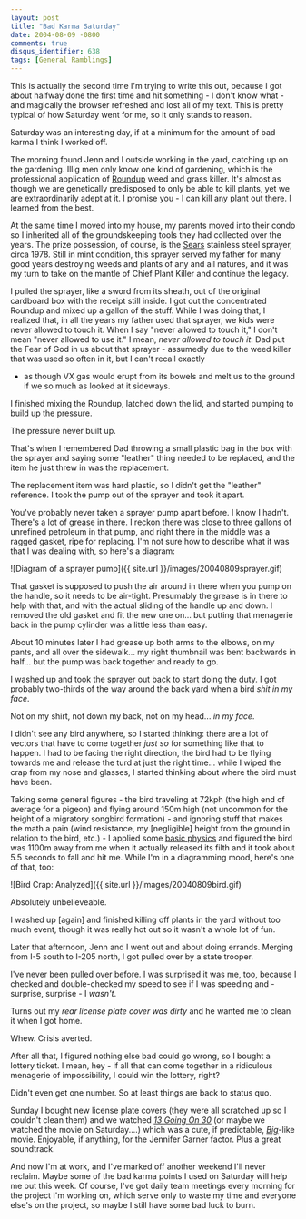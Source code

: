 ```yaml
---
layout: post
title: "Bad Karma Saturday"
date: 2004-08-09 -0800
comments: true
disqus_identifier: 638
tags: [General Ramblings]
---
```

This is actually the second time I'm trying to write this out, because I
got about halfway done the first time and hit something - I don't know
what - and magically the browser refreshed and lost all of my text. This
is pretty typical of how Saturday went for me, so it only stands to
reason.

 Saturday was an interesting day, if at a minimum for the amount of bad
karma I think I worked off.

 The morning found Jenn and I outside working in the yard, catching up
on the gardening. Illig men only know one kind of gardening, which is
the professional application of [Roundup](http://www.roundup.com) weed
and grass killer. It's almost as though we are genetically predisposed
to only be able to kill plants, yet we are extraordinarily adept at it.
I promise you - I can kill any plant out there. I learned from the
best.

 At the same time I moved into my house, my parents moved into their
condo so I inherited all of the groundskeeping tools they had collected
over the years. The prize possession, of course, is the
[Sears](http://www.sears.com) stainless steel sprayer, circa 1978. Still
in mint condition, this sprayer served my father for many good years
destroying weeds and plants of any and all natures, and it was my turn
to take on the mantle of Chief Plant Killer and continue the legacy.

 I pulled the sprayer, like a sword from its sheath, out of the original
cardboard box with the receipt still inside. I got out the concentrated
Roundup and mixed up a gallon of the stuff. While I was doing that, I
realized that, in all the years my father used that sprayer, we kids
were never allowed to touch it. When I say "never allowed to touch it,"
I don't mean "never allowed to use it." I mean, *never allowed to touch
it*. Dad put the Fear of God in us about that sprayer - assumedly due to
the weed killer that was used so often in it, but I can't recall exactly
- as though VX gas would erupt from its bowels and melt us to the ground
if we so much as looked at it sideways.

 I finished mixing the Roundup, latched down the lid, and started
pumping to build up the pressure.

 The pressure never built up.

 That's when I remembered Dad throwing a small plastic bag in the box
with the sprayer and saying some "leather" thing needed to be replaced,
and the item he just threw in was the replacement.

 The replacement item was hard plastic, so I didn't get the "leather"
reference. I took the pump out of the sprayer and took it apart.

 You've probably never taken a sprayer pump apart before. I know I
hadn't. There's a lot of grease in there. I reckon there was close to
three gallons of unrefined petroleum in that pump, and right there in
the middle was a ragged gasket, ripe for replacing. I'm not sure how to
describe what it was that I was dealing with, so here's a diagram:

 ![Diagram of a sprayer
pump]({{ site.url }}/images/20040809sprayer.gif)

 That gasket is supposed to push the air around in there when you pump
on the handle, so it needs to be air-tight. Presumably the grease is in
there to help with that, and with the actual sliding of the handle up
and down. I removed the old gasket and fit the new one on... but putting
that menagerie back in the pump cylinder was a little less than easy.

 About 10 minutes later I had grease up both arms to the elbows, on my
pants, and all over the sidewalk... my right thumbnail was bent
backwards in half... but the pump was back together and ready to go.

 I washed up and took the sprayer out back to start doing the duty. I
got probably two-thirds of the way around the back yard when a bird
*shit in my face*.

 Not on my shirt, not down my back, not on my head... *in my face*.

 I didn't see any bird anywhere, so I started thinking: there are a lot
of vectors that have to come together *just so* for something like that
to happen. I had to be facing the right direction, the bird had to be
flying towards me and release the turd at just the right time... while I
wiped the crap from my nose and glasses, I started thinking about where
the bird must have been.

 Taking some general figures - the bird traveling at 72kph (the high end
of average for a pigeon) and flying around 150m high (not uncommon for
the height of a migratory songbird formation) - and ignoring stuff that
makes the math a pain (wind resistance, my [negligible] height from the
ground in relation to the bird, etc.) - I applied some [basic
physics](http://www.physicsclassroom.com/Class/1DKin/U1L5d.html) and
figured the bird was 1100m away from me when it actually released its
filth and it took about 5.5 seconds to fall and hit me. While I'm in a
diagramming mood, here's one of that, too:

 ![Bird Crap:
Analyzed]({{ site.url }}/images/20040809bird.gif)

 Absolutely unbelieveable.

 I washed up [again] and finished killing off plants in the yard without
too much event, though it was really hot out so it wasn't a whole lot of
fun.

 Later that afternoon, Jenn and I went out and about doing errands.
Merging from I-5 south to I-205 north, I got pulled over by a state
trooper.

 I've never been pulled over before. I was surprised it was me, too,
because I checked and double-checked my speed to see if I was speeding
and - surprise, surprise - I *wasn't*.

 Turns out my *rear license plate cover was dirty* and he wanted me to
clean it when I got home.

 Whew. Crisis averted.

 After all that, I figured nothing else bad could go wrong, so I bought
a lottery ticket. I mean, hey - if all that can come together in a
ridiculous menagerie of impossibility, I could win the lottery, right?

 Didn't even get one number. So at least things are back to status quo.

 Sunday I bought new license plate covers (they were all scratched up so
I couldn't clean them) and we watched [*13 Going On
30*](http://www.amazon.com/exec/obidos/ASIN/B0002C4JI0/mhsvortex) (or
maybe we watched the movie on Saturday....) which was a cute, if
predictable,
[*Big*](http://www.amazon.com/exec/obidos/ASIN/B00000K3CR/mhsvortex)-like
movie. Enjoyable, if anything, for the Jennifer Garner factor. Plus a
great soundtrack.

 And now I'm at work, and I've marked off another weekend I'll never
reclaim. Maybe some of the bad karma points I used on Saturday will help
me out this week. Of course, I've got daily team meetings every morning
for the project I'm working on, which serve only to waste my time and
everyone else's on the project, so maybe I still have some bad luck to
burn.
